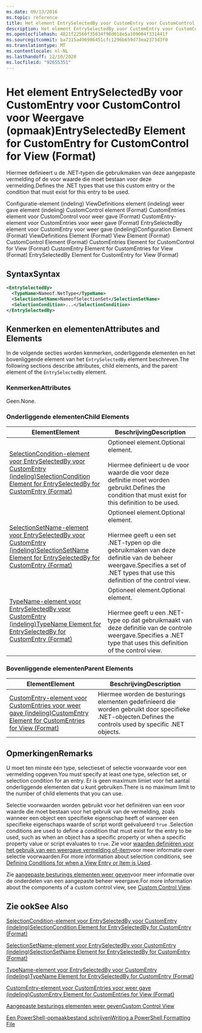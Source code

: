 ```yaml
---
ms.date: 09/13/2016
ms.topic: reference
title: Het element EntrySelectedBy voor CustomEntry voor CustomControl voor Weergave (opmaak)
description: Het element EntrySelectedBy voor CustomEntry voor CustomControl voor Weergave (opmaak)
ms.openlocfilehash: 4821f22560f35034f90d018e5a109004f331441f
ms.sourcegitcommit: ba7315a496986451cfc1296b659d73ea2373d3f0
ms.translationtype: MT
ms.contentlocale: nl-NL
ms.lasthandoff: 12/10/2020
ms.locfileid: "92655351"
---
```

# <a name="entryselectedby-element-for-customentry-for-customcontrol-for-view-format"></a><span data-ttu-id="fbd3d-103">Het element EntrySelectedBy voor CustomEntry voor CustomControl voor Weergave (opmaak)</span><span class="sxs-lookup"><span data-stu-id="fbd3d-103">EntrySelectedBy Element for CustomEntry for CustomControl for View (Format)</span></span>

<span data-ttu-id="fbd3d-104">Hiermee definieert u de .NET-typen die gebruikmaken van deze aangepaste vermelding of de voor waarde die moet bestaan voor deze vermelding.</span><span class="sxs-lookup"><span data-stu-id="fbd3d-104">Defines the .NET types that use this custom entry or the condition that must exist for this entry to be used.</span></span>

<span data-ttu-id="fbd3d-105">Configuratie-element (indeling) ViewDefinitions element (indeling) weer gave element (indeling) CustomControl element (Format) CustomEntries element voor CustomControl voor weer gave (Format) CustomEntry-element voor CustomEntries voor weer gave (Format) EntrySelectedBy element voor CustomEntry voor weer gave (indeling)</span><span class="sxs-lookup"><span data-stu-id="fbd3d-105">Configuration Element (Format) ViewDefinitions Element (Format) View Element (Format) CustomControl Element (Format) CustomEntries Element for CustomControl for View (Format) CustomEntry Element for CustomEntries for View (Format) EntrySelectedBy Element for CustomEntry for View (Format)</span></span>

## <a name="syntax"></a><span data-ttu-id="fbd3d-106">Syntax</span><span class="sxs-lookup"><span data-stu-id="fbd3d-106">Syntax</span></span>

```xml
<EntrySelectedBy>
  <TypeName>Nameof.NetType</TypeName>
  <SelectionSetName>NameofSelectionSet</SelectionSetName>
  <SelectionCondition>...</SelectionCondition>
</EntrySelectedBy>
```

## <a name="attributes-and-elements"></a><span data-ttu-id="fbd3d-107">Kenmerken en elementen</span><span class="sxs-lookup"><span data-stu-id="fbd3d-107">Attributes and Elements</span></span>

<span data-ttu-id="fbd3d-108">In de volgende secties worden kenmerken, onderliggende elementen en het bovenliggende element van het `EntrySelectedBy` element beschreven.</span><span class="sxs-lookup"><span data-stu-id="fbd3d-108">The following sections describe attributes, child elements, and the parent element of the `EntrySelectedBy` element.</span></span>

### <a name="attributes"></a><span data-ttu-id="fbd3d-109">Kenmerken</span><span class="sxs-lookup"><span data-stu-id="fbd3d-109">Attributes</span></span>

<span data-ttu-id="fbd3d-110">Geen.</span><span class="sxs-lookup"><span data-stu-id="fbd3d-110">None.</span></span>

### <a name="child-elements"></a><span data-ttu-id="fbd3d-111">Onderliggende elementen</span><span class="sxs-lookup"><span data-stu-id="fbd3d-111">Child Elements</span></span>

|<span data-ttu-id="fbd3d-112">Element</span><span class="sxs-lookup"><span data-stu-id="fbd3d-112">Element</span></span>|<span data-ttu-id="fbd3d-113">Beschrijving</span><span class="sxs-lookup"><span data-stu-id="fbd3d-113">Description</span></span>|
|-------------|-----------------|
|[<span data-ttu-id="fbd3d-114">SelectionCondition-element voor EntrySelectedBy voor CustomEntry (indeling)</span><span class="sxs-lookup"><span data-stu-id="fbd3d-114">SelectionCondition Element for EntrySelectedBy for CustomEntry (Format)</span></span>](./selectioncondition-element-for-entryselectedby-for-customcontrol-format.md)|<span data-ttu-id="fbd3d-115">Optioneel element.</span><span class="sxs-lookup"><span data-stu-id="fbd3d-115">Optional element.</span></span><br /><br /> <span data-ttu-id="fbd3d-116">Hiermee definieert u de voor waarde die voor deze definitie moet worden gebruikt.</span><span class="sxs-lookup"><span data-stu-id="fbd3d-116">Defines the condition that must exist for this definition to be used.</span></span>|
|[<span data-ttu-id="fbd3d-117">SelectionSetName-element voor EntrySelectedBy voor CustomEntry (indeling)</span><span class="sxs-lookup"><span data-stu-id="fbd3d-117">SelectionSetName Element for EntrySelectedBy for CustomEntry (Format)</span></span>](./selectionsetname-element-for-entryselectedby-for-customcontrol-for-view-format.md)|<span data-ttu-id="fbd3d-118">Optioneel element.</span><span class="sxs-lookup"><span data-stu-id="fbd3d-118">Optional element.</span></span><br /><br /> <span data-ttu-id="fbd3d-119">Hiermee geeft u een set .NET-typen op die gebruikmaken van deze definitie van de beheer weergave.</span><span class="sxs-lookup"><span data-stu-id="fbd3d-119">Specifies a set of .NET types that use this definition of the control view.</span></span>|
|[<span data-ttu-id="fbd3d-120">TypeName-element voor EntrySelectedBy voor CustomEntry (indeling)</span><span class="sxs-lookup"><span data-stu-id="fbd3d-120">TypeName Element for EntrySelectedBy for CustomEntry (Format)</span></span>](./typename-element-for-selectioncondition-for-customcontrol-for-view-format.md)|<span data-ttu-id="fbd3d-121">Optioneel element.</span><span class="sxs-lookup"><span data-stu-id="fbd3d-121">Optional element.</span></span><br /><br /> <span data-ttu-id="fbd3d-122">Hiermee geeft u een .NET-type op dat gebruikmaakt van deze definitie van de controle weergave.</span><span class="sxs-lookup"><span data-stu-id="fbd3d-122">Specifies a .NET type that uses this definition of the control view.</span></span>|

### <a name="parent-elements"></a><span data-ttu-id="fbd3d-123">Bovenliggende elementen</span><span class="sxs-lookup"><span data-stu-id="fbd3d-123">Parent Elements</span></span>

|<span data-ttu-id="fbd3d-124">Element</span><span class="sxs-lookup"><span data-stu-id="fbd3d-124">Element</span></span>|<span data-ttu-id="fbd3d-125">Beschrijving</span><span class="sxs-lookup"><span data-stu-id="fbd3d-125">Description</span></span>|
|-------------|-----------------|
|[<span data-ttu-id="fbd3d-126">CustomEntry-element voor CustomEntries voor weer gave (indeling)</span><span class="sxs-lookup"><span data-stu-id="fbd3d-126">CustomEntry Element for CustomEntries for View (Format)</span></span>](./customentry-element-for-customentries-for-customcontrol-for-view-format.md)|<span data-ttu-id="fbd3d-127">Hiermee worden de besturings elementen gedefinieerd die worden gebruikt door specifieke .NET-objecten.</span><span class="sxs-lookup"><span data-stu-id="fbd3d-127">Defines the controls used by specific .NET objects.</span></span>|

## <a name="remarks"></a><span data-ttu-id="fbd3d-128">Opmerkingen</span><span class="sxs-lookup"><span data-stu-id="fbd3d-128">Remarks</span></span>

<span data-ttu-id="fbd3d-129">U moet ten minste één type, selectieset of selectie voorwaarde voor een vermelding opgeven.</span><span class="sxs-lookup"><span data-stu-id="fbd3d-129">You must specify at least one type, selection set, or selection condition for an entry.</span></span> <span data-ttu-id="fbd3d-130">Er is geen maximum limiet voor het aantal onderliggende elementen dat u kunt gebruiken.</span><span class="sxs-lookup"><span data-stu-id="fbd3d-130">There is no maximum limit to the number of child elements that you can use.</span></span>

<span data-ttu-id="fbd3d-131">Selectie voorwaarden worden gebruikt voor het definiëren van een voor waarde die moet bestaan voor het gebruik van de vermelding, zoals wanneer een object een specifieke eigenschap heeft of wanneer een specifieke eigenschaps waarde of script wordt geëvalueerd `true` .</span><span class="sxs-lookup"><span data-stu-id="fbd3d-131">Selection conditions are used to define a condition that must exist for the entry to be used, such as when an object has a specific property or when a specific property value or script evaluates to `true`.</span></span> <span data-ttu-id="fbd3d-132">Zie voor [waarden definiëren voor het gebruik van een weergave vermelding of-item](./defining-conditions-for-displaying-data.md)voor meer informatie over selectie voorwaarden.</span><span class="sxs-lookup"><span data-stu-id="fbd3d-132">For more information about selection conditions, see [Defining Conditions for when a View Entry or Item is Used](./defining-conditions-for-displaying-data.md).</span></span>

<span data-ttu-id="fbd3d-133">Zie [aangepaste besturings elementen weer geven](./creating-custom-controls.md)voor meer informatie over de onderdelen van een aangepaste beheer weergave.</span><span class="sxs-lookup"><span data-stu-id="fbd3d-133">For more information about the components of a custom control view, see [Custom Control View](./creating-custom-controls.md).</span></span>

## <a name="see-also"></a><span data-ttu-id="fbd3d-134">Zie ook</span><span class="sxs-lookup"><span data-stu-id="fbd3d-134">See Also</span></span>

[<span data-ttu-id="fbd3d-135">SelectionCondition-element voor EntrySelectedBy voor CustomEntry (indeling)</span><span class="sxs-lookup"><span data-stu-id="fbd3d-135">SelectionCondition Element for EntrySelectedBy for CustomEntry (Format)</span></span>](./selectioncondition-element-for-entryselectedby-for-customcontrol-format.md)

[<span data-ttu-id="fbd3d-136">SelectionSetName-element voor EntrySelectedBy voor CustomEntry (indeling)</span><span class="sxs-lookup"><span data-stu-id="fbd3d-136">SelectionSetName Element for EntrySelectedBy for CustomEntry (Format)</span></span>](./selectionsetname-element-for-entryselectedby-for-customcontrol-for-view-format.md)

[<span data-ttu-id="fbd3d-137">TypeName-element voor EntrySelectedBy voor CustomEntry (indeling)</span><span class="sxs-lookup"><span data-stu-id="fbd3d-137">TypeName Element for EntrySelectedBy for CustomEntry (Format)</span></span>](./typename-element-for-selectioncondition-for-customcontrol-for-view-format.md)

[<span data-ttu-id="fbd3d-138">CustomEntry-element voor CustomEntries voor weer gave (indeling)</span><span class="sxs-lookup"><span data-stu-id="fbd3d-138">CustomEntry Element for CustomEntries for View (Format)</span></span>](./customentry-element-for-customentries-for-customcontrol-for-view-format.md)

[<span data-ttu-id="fbd3d-139">Aangepaste besturings elementen weer geven</span><span class="sxs-lookup"><span data-stu-id="fbd3d-139">Custom Control View</span></span>](./creating-custom-controls.md)

[<span data-ttu-id="fbd3d-140">Een PowerShell-opmaakbestand schrijven</span><span class="sxs-lookup"><span data-stu-id="fbd3d-140">Writing a PowerShell Formatting File</span></span>](./writing-a-powershell-formatting-file.md)
